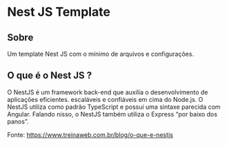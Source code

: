 # Nest JS Template

## Sobre
Um template Nest JS com o mínimo de arquivos e configurações.


## O que é o Nest JS ?
O NestJS é um framework back-end que auxilia o desenvolvimento de aplicações eficientes. escaláveis e confiáveis em cima do Node.js. O NestJS utiliza como padrão TypeScript e possui uma sintaxe parecida com Angular. Falando nisso, o NestJS também utiliza o Express “por baixo dos panos”.

Fonte: https://www.treinaweb.com.br/blog/o-que-e-nestjs
